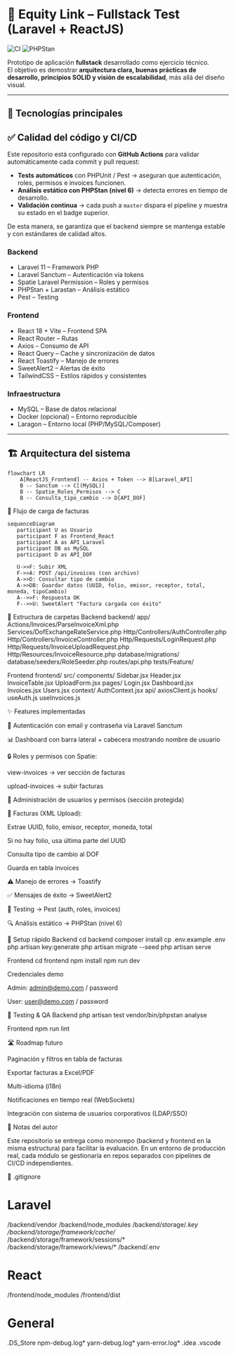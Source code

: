 

# 📘 Equity Link – Fullstack Test (Laravel + ReactJS)

![CI](https://github.com/emmaghost/EquityLink/actions/workflows/ci.yml/badge.svg)
![PHPStan](https://img.shields.io/badge/PHPStan-level%206-brightgreen?logo=php)


Prototipo de aplicación **fullstack** desarrollado como ejercicio técnico.  
El objetivo es demostrar **arquitectura clara, buenas prácticas de desarrollo, principios SOLID y visión de escalabilidad**, más allá del diseño visual.  

---

## 🚀 Tecnologías principales

## ✅ Calidad del código y CI/CD

Este repositorio está configurado con **GitHub Actions** para validar automáticamente cada commit y pull request:

- **Tests automáticos** con PHPUnit / Pest → aseguran que autenticación, roles, permisos e invoices funcionen.  
- **Análisis estático con PHPStan (nivel 6)** → detecta errores en tiempo de desarrollo.  
- **Validación continua** → cada push a `master` dispara el pipeline y muestra su estado en el badge superior.  

De esta manera, se garantiza que el backend siempre se mantenga estable y con estándares de calidad altos.

### Backend
- Laravel 11 – Framework PHP  
- Laravel Sanctum – Autenticación vía tokens  
- Spatie Laravel Permission – Roles y permisos  
- PHPStan + Larastan – Análisis estático  
- Pest – Testing  

### Frontend
- React 18 + Vite – Frontend SPA  
- React Router – Rutas  
- Axios – Consumo de API  
- React Query – Cache y sincronización de datos  
- React Toastify – Manejo de errores  
- SweetAlert2 – Alertas de éxito  
- TailwindCSS – Estilos rápidos y consistentes  

### Infraestructura
- MySQL – Base de datos relacional  
- Docker (opcional) – Entorno reproducible  
- Laragon – Entorno local (PHP/MySQL/Composer)  

---

## 🏗️ Arquitectura del sistema

```mermaid
flowchart LR
    A[ReactJS_Frontend] -- Axios + Token --> B[Laravel_API]
    B -- Sanctum --> C[(MySQL)]
    B -- Spatie_Roles_Permisos --> C
    B -- Consulta_tipo_cambio --> D[API_DOF]

 ```









📂 Flujo de carga de facturas
 ```mermaid
sequenceDiagram
    participant U as Usuario
    participant F as Frontend_React
    participant A as API_Laravel
    participant DB as MySQL
    participant D as API_DOF

    U->>F: Subir XML
    F->>A: POST /api/invoices (con archivo)
    A->>D: Consultar tipo de cambio
    A->>DB: Guardar datos (UUID, folio, emisor, receptor, total, moneda, tipoCambio)
    A-->>F: Respuesta OK
    F-->>U: SweetAlert "Factura cargada con éxito"

 ```
📂 Estructura de carpetas
Backend
backend/
  app/
    Actions/Invoices/ParseInvoiceXml.php
    Services/DofExchangeRateService.php
    Http/Controllers/AuthController.php
    Http/Controllers/InvoiceController.php
    Http/Requests/LoginRequest.php
    Http/Requests/InvoiceUploadRequest.php
    Http/Resources/InvoiceResource.php
  database/migrations/
  database/seeders/RoleSeeder.php
  routes/api.php
  tests/Feature/

Frontend
frontend/
  src/
    components/
      Sidebar.jsx
      Header.jsx
      InvoiceTable.jsx
      UploadForm.jsx
    pages/
      Login.jsx
      Dashboard.jsx
      Invoices.jsx
      Users.jsx
    context/
      AuthContext.jsx
    api/
      axiosClient.js
    hooks/
      useAuth.js
      useInvoices.js

✨ Features implementadas

🔑 Autenticación con email y contraseña vía Laravel Sanctum

📊 Dashboard con barra lateral + cabecera mostrando nombre de usuario

🔒 Roles y permisos con Spatie:

view-invoices → ver sección de facturas

upload-invoices → subir facturas

👥 Administración de usuarios y permisos (sección protegida)

📑 Facturas (XML Upload):

Extrae UUID, folio, emisor, receptor, moneda, total

Si no hay folio, usa última parte del UUID

Consulta tipo de cambio al DOF

Guarda en tabla invoices

⚠️ Manejo de errores → Toastify

✅ Mensajes de éxito → SweetAlert2

🧪 Testing → Pest (auth, roles, invoices)

🔍 Análisis estático → PHPStan (nivel 6)

🔑 Setup rápido
Backend
cd backend
composer install
cp .env.example .env
php artisan key:generate
php artisan migrate --seed
php artisan serve

Frontend
cd frontend
npm install
npm run dev

Credenciales demo

Admin: admin@demo.com / password

User: user@demo.com / password

🧪 Testing & QA
Backend
php artisan test
vendor/bin/phpstan analyse

Frontend
npm run lint

🛣️ Roadmap futuro

 Paginación y filtros en tabla de facturas

 Exportar facturas a Excel/PDF

 Multi-idioma (i18n)

 Notificaciones en tiempo real (WebSockets)

 Integración con sistema de usuarios corporativos (LDAP/SSO)

📌 Notas del autor

Este repositorio se entrega como monorepo (backend y frontend en la misma estructura) para facilitar la evaluación.
En un entorno de producción real, cada módulo se gestionaría en repos separados con pipelines de CI/CD independientes.

🛑 .gitignore
# Laravel
/backend/vendor
/backend/node_modules
/backend/storage/*.key
/backend/storage/framework/cache/*
/backend/storage/framework/sessions/*
/backend/storage/framework/views/*
/backend/.env

# React
/frontend/node_modules
/frontend/dist

# General
.DS_Store
npm-debug.log*
yarn-debug.log*
yarn-error.log*
.idea
.vscode

